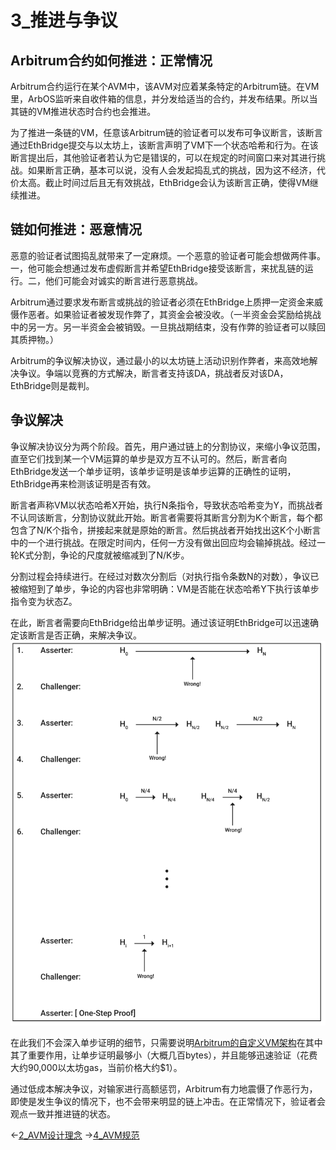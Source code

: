 # 3_推进与争议


## Arbitrum合约如何推进：正常情况
Arbitrum合约运行在某个AVM中，该AVM对应着某条特定的Arbitrum链。在VM里，ArbOS监听来自收件箱的信息，并分发给适当的合约，并发布结果。所以当其链的VM推进状态时合约也会推进。

为了推进一条链的VM，任意该Arbitrum链的验证者可以发布可争议断言，该断言通过EthBridge提交与以太坊上，该断言声明了VM下一个状态哈希和行为。在该断言提出后，其他验证者若认为它是错误的，可以在规定的时间窗口来对其进行挑战。如果断言正确，基本可以说，没有人会发起捣乱式的挑战，因为这不经济，代价太高。截止时间过后且无有效挑战，EthBridge会认为该断言正确，使得VM继续推进。

## 链如何推进：恶意情况
恶意的验证者试图捣乱就带来了一定麻烦。一个恶意的验证者可能会想做两件事。一，他可能会想通过发布虚假断言并希望EthBridge接受该断言，来扰乱链的运行。二，他们可能会对诚实的断言进行恶意挑战。

Arbitrum通过要求发布断言或挑战的验证者必须在EthBridge上质押一定资金来威慑作恶者。如果验证者被发现作弊了，其资金会被没收。（一半资金会奖励给挑战中的另一方。另一半资金会被销毁。一旦挑战期结束，没有作弊的验证者可以赎回其质押物。）

Arbitrum的争议解决协议，通过最小的以太坊链上活动识别作弊者，来高效地解决争议。争端以竞赛的方式解决，断言者支持该DA，挑战者反对该DA，EthBridge则是裁判。

## 争议解决
争议解决协议分为两个阶段。首先，用户通过链上的分割协议，来缩小争议范围，直至它们找到某一个VM运算的单步是双方互不认可的。然后，断言者向EthBridge发送一个单步证明，该单步证明是该单步运算的正确性的证明，EthBridge再来检测该证明是否有效。

断言者声称VM以状态哈希X开始，执行N条指令，导致状态哈希变为Y，而挑战者不认同该断言，分割协议就此开始。断言者需要将其断言分割为K个断言，每个都包含了N/K个指令，拼接起来就是原始的断言。然后挑战者开始找出这K个小断言中的一个进行挑战。在限定时间内，任何一方没有做出回应均会输掉挑战。经过一轮K式分割，争论的尺度就被缩减到了N/K步。

分割过程会持续进行。在经过对数次分割后（对执行指令条数N的对数），争议已被缩短到了单步，争论的内容也非常明确：VM是否能在状态哈希Y下执行该单步指令变为状态Z。

在此，断言者需要向EthBridge给出单步证明。通过该证明EthBridge可以迅速确定该断言是否正确，来解决争议。
![](3_%E6%8E%A8%E8%BF%9B%E4%B8%8E%E4%BA%89%E8%AE%AE/Arbitrum_dispute.png)

在此我们不会深入单步证明的细节，只需要说明[Arbitrum的自定义VM架构](2_AVM设计理念.md)在其中其了重要作用，让单步证明最够小（大概几百bytes），并且能够迅速验证（花费大约90,000以太坊gas，当前价格大约$1）。

通过低成本解决争议，对输家进行高额惩罚，Arbitrum有力地震慑了作恶行为，即使是发生争议的情况下，也不会带来明显的链上冲击。在正常情况下，验证者会观点一致并推进链的状态。


←[2_AVM设计理念](2_AVM设计理念.md)
→[4_AVM规范](4_AVM规范.md)